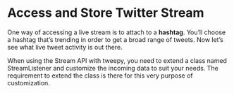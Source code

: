 # Access and Store Twitter Stream

One way of accessing a live stream is to attach to a __hashtag__. You’ll choose a hashtag that’s trending in order to get a broad range of tweets. Now let’s see what live tweet activity is out there.

When using the Stream API with tweepy, you need to extend a class named StreamListener and customize the incoming data to suit your needs. The requirement to extend the class is there for this very purpose of customization.